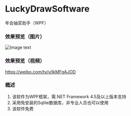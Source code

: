 # LuckyDrawSoftware
年会抽奖助手（WPF）

### 效果预览（图片）
![Image text](https://wx3.sinaimg.cn/mw1024/c2e05771gy1g9xo8tmez7j211y0lckjl.jpg)

### 效果预览（视频）
<a href="https://weibo.com/tv/v/IkMFgAJOD" target="_blank">https://weibo.com/tv/v/IkMFgAJOD

### 概述
1. 该软件为WPF框架，需.NET Framework 4.5及以上版本支持  
2. 采用免安装的Sqlite数据库，非专业人员也可以使用  
3. 该软件免费  
